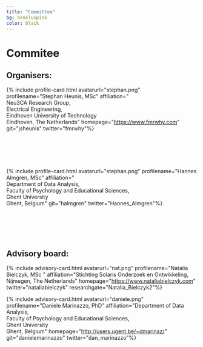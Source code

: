 ```yaml
---
title: "Committee"
bg: beneluxpink
color: black
---
```


# Commitee


## Organisers:

<div id="profile-container">

{% include profile-card.html avatarurl="stephan.png" profilename="Stephan Heunis, MSc" affiliation="<br>Neu3CA Research Group, <br>Electrical Engineering, <br> Eindhoven University of Technology<br>Eindhoven, The Netherlands" homepage="https://www.fmrwhy.com" git="jsheunis" twitter="fmrwhy"%}


<br>
<br>
<br>
<br>
</div>

<div id="profile-container">

{% include profile-card.html avatarurl="stephan.png" profilename="Hannes Almgren, MSc" affiliation="<br>Department of Data Analysis, <br>Faculty of Psychology and Educational Sciences, <br> Ghent University <br>Ghent, Belgium" git="halmgren" twitter="Hannes_Almgren"%}


<br>
<br>
<br>
<br>
</div>

## Advisory board:

<div id="profile-container">

{% include advisory-card.html avatarurl="nat.png" profilename="Natalia Bielczyk, MSc " affiliation="Stichting Solaris Onderzoek en Ontwikkeling,<br>Nijmegen, The Netherlands" homepage="https://www.nataliabielczyk.com" twitter="nataliabielczyk" researchgate="Natalia_Bielczyk2"%}

{% include advisory-card.html avatarurl="daniele.png" profilename="Daniele Marinazzo, PhD" affiliation="Department of Data Analysis,<br>Faculty of Psychology and Educational Sciences,<br>Ghent University <br>Ghent, Belgium" homepage="http://users.ugent.be/~dmarinaz/" git="danielemarinazzo" twitter="dan_marinazzo"%}

</div>

